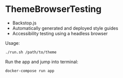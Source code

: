 # ThemeBrowserTesting

- Backstop.js
- Automatically generated and deployed style guides
- Accessibility testing using a headless browser

Usage:

```bash
./run.sh /path/to/theme
```

Run the app and jump into terminal:

```bash
docker-compose run app
```